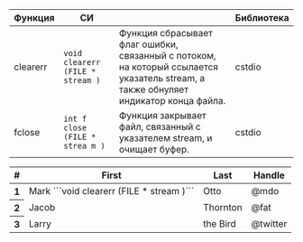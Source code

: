 <link rel="stylesheet" href="{{ "/assets/css/style.css?v=" | append: site.github.build_revision | relative_url }}">

| Функция  |СИ                            |  |Библиотека|
|----------|------------------------------|--|----------|
|clearerr  |```void clearerr (FILE * stream )```|Функция сбрасывает флаг ошибки, связанный с потоком, на который ссылается указатель stream, а также обнуляет индикатор конца файла.|cstdio    |
|fclose    |```int f close (FILE * strea m ) ```|Функция закрывает файл, связанный с указателем stream, и очищает буфер.|cstdio|



<table class="table table-striped">
  <thead>
    <tr>
      <th scope="col">#</th>
      <th scope="col">First</th>
      <th scope="col">Last</th>
      <th scope="col">Handle</th>
    </tr>
  </thead>
  <tbody>
    <tr>
      <th scope="row">1</th>
      <td>Mark ```void clearerr (FILE * stream )```</td>
      <td>Otto</td>
      <td>@mdo</td>
    </tr>
    <tr>
      <th scope="row">2</th>
      <td>Jacob</td>
      <td>Thornton</td>
      <td>@fat</td>
    </tr>
    <tr>
      <th scope="row">3</th>
      <td>Larry</td>
      <td>the Bird</td>
      <td>@twitter</td>
    </tr>
  </tbody>
</table>
